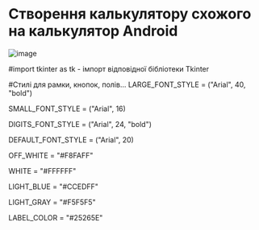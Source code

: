 # Створення калькулятору схожого на калькулятор Android

![image](https://user-images.githubusercontent.com/86946026/125194680-02b13000-e25b-11eb-8681-a29e568456e5.png)

#import tkinter as tk - імпорт відповідної бібліотеки Tkinter

#Стилі для рамки, кнопок, полів...
LARGE_FONT_STYLE = ("Arial", 40, "bold")

SMALL_FONT_STYLE = ("Arial", 16)

DIGITS_FONT_STYLE = ("Arial", 24, "bold")

DEFAULT_FONT_STYLE = ("Arial", 20)

OFF_WHITE = "#F8FAFF"

WHITE = "#FFFFFF"

LIGHT_BLUE = "#CCEDFF"

LIGHT_GRAY = "#F5F5F5"

LABEL_COLOR = "#25265E"



